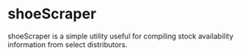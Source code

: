 # shoeScraper
shoeScraper is a simple utility useful for compiling stock availability information from select distributors.
